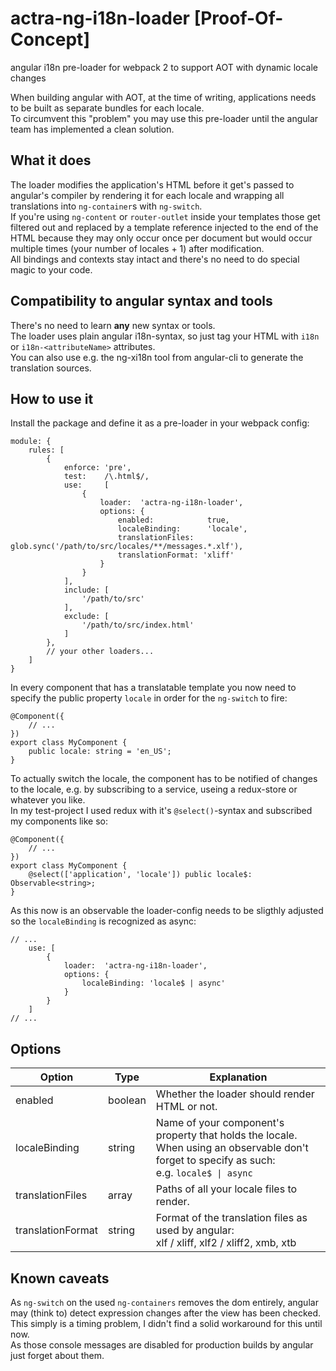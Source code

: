 # actra-ng-i18n-loader [Proof-Of-Concept]
angular i18n pre-loader for webpack 2 to support AOT with dynamic locale changes

When building angular with AOT, at the time of writing, applications needs to be built as separate bundles for each locale.  
To circumvent this "problem" you may use this pre-loader until the angular team has implemented a clean solution.


## What it does
The loader modifies the application's HTML before it get's passed to angular's compiler by rendering it for each locale and wrapping all translations into `ng-container`s with `ng-switch`.  
If you're using `ng-content` or `router-outlet` inside your templates those get filtered out and replaced by a template reference injected to the end of the HTML because they may only occur once per
document but would occur multiple times (your number of locales + 1) after modification.  
All bindings and contexts stay intact and there's no need to do special magic to your code.


## Compatibility to angular syntax and tools
There's no need to learn **any** new syntax or tools.  
The loader uses plain angular i18n-syntax, so just tag your HTML with `i18n` or `i18n-<attributeName>` attributes.  
You can also use e.g. the ng-xi18n tool from angular-cli to generate the translation sources.


## How to use it
Install the package and define it as a pre-loader in your webpack config:
```
module: {
    rules: [
        {
            enforce: 'pre',
            test:    /\.html$/,
            use:     [
                {
                    loader:  'actra-ng-i18n-loader',
                    options: {
                        enabled:            true,
                        localeBinding:      'locale',
                        translationFiles:   glob.sync('/path/to/src/locales/**/messages.*.xlf'),
                        translationFormat: 'xliff'
                    }
                }
            ],
            include: [
                '/path/to/src'
            ],
            exclude: [
                '/path/to/src/index.html'
            ]
        },
        // your other loaders...
    ]
}
```

In every component that has a translatable template you now need to specify the public property `locale` in order for the `ng-switch` to fire:
```
@Component({
    // ...
})
export class MyComponent {
    public locale: string = 'en_US';
}
```

To actually switch the locale, the component has to be notified of changes to the locale, e.g. by subscribing to a service, useing a redux-store or whatever you like.  
In my test-project I used redux with it's `@select()`-syntax and subscribed my components like so:
```
@Component({
    // ...
})
export class MyComponent {
    @select(['application', 'locale']) public locale$: Observable<string>;
}
```

As this now is an observable the loader-config needs to be sligthly adjusted so the `localeBinding` is recognized as async:
```
// ...
    use: [
        {
            loader:  'actra-ng-i18n-loader',
            options: {
                localeBinding: 'locale$ | async'
            }
        }
    ]
// ...
```


## Options
| Option            | Type    | Explanation |
|-------------------|---------|------------------------------------------------------------|
| enabled           | boolean | Whether the loader should render HTML or not.              |
| localeBinding     | string  | Name of your component's property that holds the locale.<br />When using an observable don't forget to specify as such:<br />e.g. `locale$ \| async` |
| translationFiles  | array   | Paths of all your locale files to render.                  |
| translationFormat | string  | Format of the translation files as used by angular:<br />xlf / xliff, xlf2 / xliff2, xmb, xtb |


## Known caveats
As `ng-switch` on the used `ng-containers` removes the dom entirely, angular may (think to) detect expression changes after the view has been checked.  
This simply is a timing problem, I didn't find a solid workaround for this until now.  
As those console messages are disabled for production builds by angular just forget about them.

